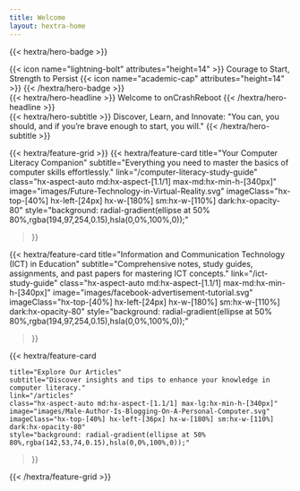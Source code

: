 ```yaml
---
title: Welcome
layout: hextra-home
---
```


{{< hextra/hero-badge >}}

  <div class="hx-w-2 hx-h-2 hx-rounded-full hx-bg-primary-600"></div>
  {{< icon name="lightning-bolt" attributes="height=14" >}}
  <span>Courage to Start, Strength to Persist</span>
  {{< icon name="academic-cap" attributes="height=14" >}}
{{< /hextra/hero-badge >}}

<div class="hx-mt-6 hx-mb-6">
{{< hextra/hero-headline >}}
Welcome to onCrashReboot
{{< /hextra/hero-headline >}}
</div>

<div class="hx-mb-12">
{{< hextra/hero-subtitle >}}
Discover, Learn, and Innovate: "You can, you should, and if you’re brave enough to start, you will."
{{< /hextra/hero-subtitle >}}
</div>

<div class="hx-mt-6"></div>

{{< hextra/feature-grid >}}
{{< hextra/feature-card
title="Your Computer Literacy Companion"
subtitle="Everything you need to master the basics of computer skills effortlessly."
link="/computer-literacy-study-guide"
class="hx-aspect-auto md:hx-aspect-[1.1/1] max-md:hx-min-h-[340px]"
image="images/Future-Technology-in-Virtual-Reality.svg"
imageClass="hx-top-[40%] hx-left-[24px] hx-w-[180%] sm:hx-w-[110%] dark:hx-opacity-80"
style="background: radial-gradient(ellipse at 50% 80%,rgba(194,97,254,0.15),hsla(0,0%,100%,0));"
>}}

{{< hextra/feature-card
title="Information and Communication Technology (ICT) in Education"
subtitle="Comprehensive notes, study guides, assignments, and past papers for mastering ICT concepts."
link="/ict-study-guide"
class="hx-aspect-auto md:hx-aspect-[1.1/1] max-md:hx-min-h-[340px]"
image="images/facebook-advertisement-tutorial.svg"
imageClass="hx-top-[40%] hx-left-[24px] hx-w-[180%] sm:hx-w-[110%] dark:hx-opacity-80"
style="background: radial-gradient(ellipse at 50% 80%,rgba(194,97,254,0.15),hsla(0,0%,100%,0));"
>}}

{{< hextra/feature-card

    title="Explore Our Articles"
    subtitle="Discover insights and tips to enhance your knowledge in computer literacy."
    link="/articles"
    class="hx-aspect-auto md:hx-aspect-[1.1/1] max-lg:hx-min-h-[340px]"
    image="images/Male-Author-Is-Blogging-On-A-Personal-Computer.svg"
    imageClass="hx-top-[40%] hx-left-[36px] hx-w-[180%] sm:hx-w-[110%] dark:hx-opacity-80"
    style="background: radial-gradient(ellipse at 50% 80%,rgba(142,53,74,0.15),hsla(0,0%,100%,0));"

>}}

{{< /hextra/feature-grid >}}
